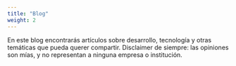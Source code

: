 ```yaml
---
title: "Blog"
weight: 2
---
```


En este blog encontrarás artículos sobre desarrollo, tecnología y otras temáticas que pueda querer compartir. Disclaimer de siempre: las opiniones son mías, y no representan a ninguna empresa o institución.